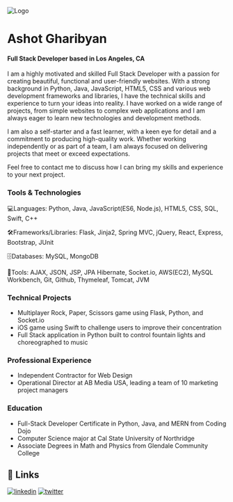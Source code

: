 
![Logo](https://i.imgur.com/4svPCq6.jpg)


# Ashot Gharibyan
#### Full Stack Developer based in Los Angeles, CA


I am a highly motivated and skilled Full Stack Developer with a passion for creating beautiful, functional and user-friendly websites. With a strong background in Python, Java, JavaScript, HTML5, CSS and various web development frameworks and libraries, I have the technical skills and experience to turn your ideas into reality. I have worked on a wide range of projects, from simple websites to complex web applications and I am always eager to learn new technologies and development methods.

I am also a self-starter and a fast learner, with a keen eye for detail and a commitment to producing high-quality work. Whether working independently or as part of a team, I am always focused on delivering projects that meet or exceed expectations.

Feel free to contact me to discuss how I can bring my skills and experience to your next project.


### Tools & Technologies
💻Languages: Python, Java, JavaScript(ES6, Node.js), HTML5, CSS, SQL, Swift, C++

🛠️Frameworks/Libraries: Flask, Jinja2, Spring MVC, jQuery, React, Express, Bootstrap, JUnit

🗄️Databases: MySQL, MongoDB

🔧Tools: AJAX, JSON, JSP, JPA Hibernate, Socket.io, AWS(EC2), MySQL Workbench, Git, Github, Thymeleaf, Tomcat, JVM


### Technical Projects
- Multiplayer Rock, Paper, Scissors game using Flask, Python, and Socket.io
- iOS game using Swift to challenge users to improve their concentration
- Full Stack application in Python built to control fountain lights and choreographed to music

### Professional Experience
- Independent Contractor for Web Design
- Operational Director at AB Media USA, leading a team of 10 marketing project managers

### Education
- Full-Stack Developer Certificate in Python, Java, and MERN from Coding Dojo
- Computer Science major at Cal State University of Northridge
- Associate Degrees in Math and Physics from Glendale Community College

## 🔗 Links

[![linkedin](https://img.shields.io/badge/linkedin-0A66C2?style=for-the-badge&logo=linkedin&logoColor=white)](https://www.linkedin.com/in/ashgharibyan/)
[![twitter](https://img.shields.io/badge/twitter-1DA1F2?style=for-the-badge&logo=twitter&logoColor=white)](https://twitter.com/gharibyanash/)


